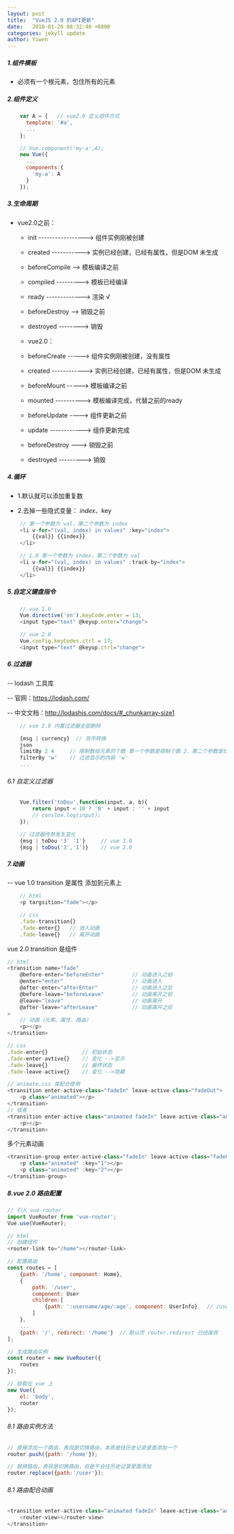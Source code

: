 ```yaml
---
layout: post
title:  "VueJS 2.0 的API更新"
date:   2018-01-26 08:32:40 +0800
categories: jekyll update
author: Yiwen
---
```

##### 1.组件模板

- 必须有一个根元素，包住所有的元素

##### 2.组件定义

```js
    var A = {   // vue2.0 定义组件方式
      template: '#a',
      ...
    };

    // Vue.component('my-a',A);
    new Vue({
      ...
      components:{
        'my-a': A
      }
    });
```

##### 3.生命周期
- vue2.0之前：
    - init -----------------> 组件实例刚被创建
    - created -----------> 实例已经创建，已经有属性，但是DOM 未生成
    - beforeCompile --> 模板编译之前
    - compiled ---------> 模板已经编译
    - ready -------------> 渲染 √
    - beforeDestroy --> 销毁之前
    - destroyed --------> 销毁

    - vue2.0：
    - beforeCreate -----> 组件实例刚被创建，没有属性
    - created ------------> 实例已经创建，已经有属性，但是DOM 未生成
    - beforeMount -----> 模板编译之前
    - mounted ----------> 模板编译完成，代替之前的ready
    - beforeUpdate ----> 组件更新之前
    - update ------------> 组件更新完成
    - beforeDestroy ---> 销毁之前
    - destroyed ---------> 销毁
##### 4.循环

- 1.默认就可以添加重复数

- 2.去掉一些隐式变量： $index、$key

```js
    // 第一个参数为 val，第二个参数为 index
    <li v-for="(val, index) in values" :key="index">
        {{val}} {{index}}
    </li>
```
```js
    // 1.0 第一个参数为 index，第二个参数为 val
    <li v-for="(val, index) in values" :track-by="index">
        {{val}} {{index}}
    </li>
```
##### 5.自定义键盘指令

```js
    // vue 1.0
    Vue.directive('on').keyCode.enter = 13;
    <input type="text" @keyup.enter="change">

    // vue 2.0
    Vue.config.keyCodes.ctrl = 17;
    <input type="text" @keyup.ctrl="change">
```
##### 6.过滤器
-- lodash 工具库

-- 官网：https://lodash.com/

-- 中文文档：http://lodashjs.com/docs/#_chunkarray-size1

```js
    // vue 2.0 内置过滤器全部删除

    {msg | currency}  // 货币转换
    json
    limitBy 2 4     // 限制数组元素的个数 第一个参数是限制个数 2，第二个参数是位置 4
    filterBy 'w'    // 过滤显示的内容 'w'
    ...
```
###### 6.1 自定义过滤器

```js
    Vue.filter('toDou',function(input, a, b){
        return input < 10 ? '0' + input : '' + input
        // consloe.log(input);
    });

    // 过滤器传参发生变化
    {msg | toDou '3' '1'}     // vue 1.0
    {msg | toDou('3','1')}    // vue 2.0
```
##### 7.动画
-- vue 1.0 transition 是属性 添加到元素上

```js
    // html
    <p targsition="fade"></p>

    // css
    .fade-transition{}
    .fade-enter{}   // 进入动画
    .fade-leave{}   // 离开动画
```

vue 2.0 transition 是组件 <transition></transition>
```js
// html
<transition name="fade"
    @before-enter="beforeEnter"         // 动画进入之前
    @enter="enter"                      // 动画进入
    @after-enter="afterEnter"           // 动画进入之后
    @before-leave="beforeLeave"         // 动画离开之前
    @leave="leave"                      // 动画离开
    @after-leave="afterLeave"           // 动画离开之后
>
    // 动画（元素、属性、路由）
    <p></p>
</transition>

// css
.fade-enter{}           // 初始状态
.fade-enter-avtive{}    // 变化 -->显示
.fade-leave{}           // 最终状态
.fade-leave-active{}    // 变化 -->隐藏

// animate.css 库配合使用
<transition enter-active-class="fadeIn" leave-active-class="fadeOut">
    <p class="animated"></p>
</transition>
// 或者
<transition enter-active-class="animated fadeIn" leave-active-class="animated fadeOut">
    <p></p>
</transition>
```
多个元素动画 <transition-group></transition-group>

```js
<transition-group enter-active-class="fadeIn" leave-active-class="fadeOut">
    <p class="animated" :key="1"></p>
    <p class="animated" :key="2"></p>
</transition-group>
```
##### 8.vue 2.0 路由配置

```js
// 引入 vue-router
import VueRouter from 'vue-router';
Vue.use(VueRouter);

// html
// 创建组件
<router-link to="/home"></router-link>

// 配置路由
const routes = [
    {path: '/home', component: Home},
    {
        path: '/user',
        component: User
        children:[
            {path: ':username/age/:age', component: UserInfo}   // /user/yiran/age=20
        ]
    },
    ...
    {path: '/', redirect: '/home'}  // 默认页 router.redirect 已经废弃
];

// 生成路由实例
const router = new VueRouter({
    routes
});

// 挂载在 vue 上
new Vue({
    el: 'body',
    router
});
```
###### 8.1 路由实例方法

```js
// 直接添加一个路由，表现是切换路由，本质是往历史记录里面添加一个
router.push({path: '/home'});

// 替换路由，表现是切换路由，但是不会往历史记录里面添加
router.replace({path:'/user'});
```
###### 8.1 路由配合动画

```js
<transition enter-active-class="animated fadeIn" leave-active-class="animated fadeOut">
    <router-view></router-view>
</transition>
```
